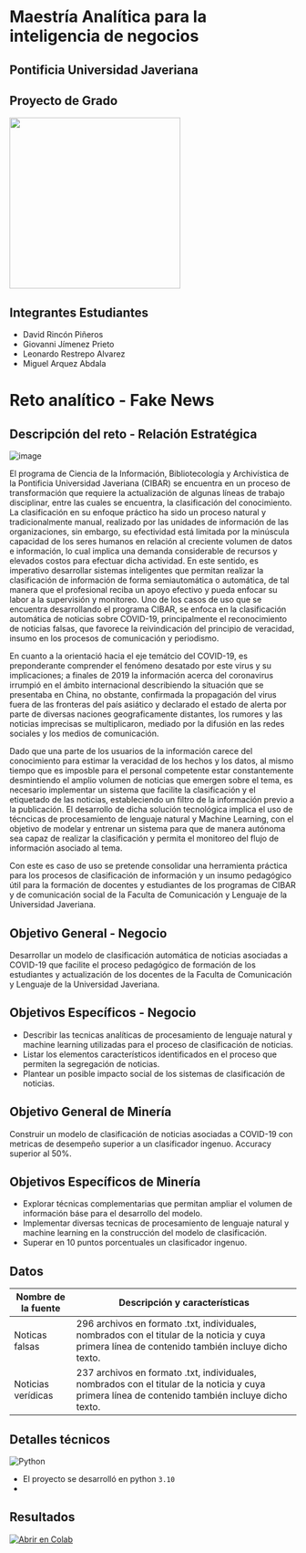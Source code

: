 # Maestría Analítica para la inteligencia de negocios
## Pontificia Universidad Javeriana
## Proyecto de Grado
<img src="https://upload.wikimedia.org/wikipedia/commons/thumb/6/6c/Javeriana.svg/1200px-Javeriana.svg.png" width = "300" class="center" >



## Integrantes Estudiantes

* David Rincón Piñeros
* Giovanni Jímenez Prieto
* Leonardo Restrepo Alvarez
* Miguel Arquez Abdala

# Reto analítico - Fake News

## Descripción del reto - Relación Estratégica

![image](https://user-images.githubusercontent.com/42754537/219545413-5cb09411-b59f-4fa0-a6d9-38e5c68bbd09.png)

El programa de Ciencia de la Información, Bibliotecología y Archivística de la Pontificia Universidad Javeriana (CIBAR) se encuentra en un proceso de transformación que requiere la actualización de algunas líneas de trabajo disciplinar, entre las cuales se encuentra, la clasificación del conocimiento. La clasificación en su enfoque práctico ha sido un proceso natural y tradicionalmente manual, realizado por las unidades de información de las organizaciones, sin embargo, su efectividad está limitada por la minúscula capacidad de los seres humanos en relación al creciente volumen de datos e información, lo cual implica una demanda considerable de recursos y elevados costos para efectuar dicha actividad. En este sentido, es imperativo desarrollar sistemas inteligentes que permitan realizar la clasificación de información de forma semiautomática o automática, de tal manera que el profesional reciba un apoyo efectivo y pueda enfocar su labor a la supervisión y monitoreo. Uno de los casos de uso que se encuentra desarrollando el programa CIBAR, se enfoca en la clasificación automática de noticias sobre COVID-19, principalmente el reconocimiento de noticias falsas, que favorece la reivindicación del principio de veracidad, insumo en los procesos de comunicación y periodismo.

En cuanto a la orientació hacia el eje temátcio del COVID-19, es preponderante comprender el fenómeno desatado por este virus y su implicaciones; a finales de 2019 la información acerca del coronavirus irrumpió en el ámbito internacional describiendo la situación que se presentaba en China, no obstante, confirmada la propagación del virus fuera de las fronteras del país asiático y declarado el estado de alerta por parte de diversas naciones geograficamente distantes, los rumores y las noticias imprecisas se multiplicaron, mediado por la difusión en las redes sociales y los medios de comunicación.  

Dado que una parte de los usuarios de la información carece del conocimiento para estimar la veracidad de los hechos y los datos, al mismo tiempo que es imposble para el personal competente estar constantemente desmintiendo el amplio volumen de noticias que emergen sobre el tema, es necesario implementar un sistema que facilite la clasificación y el etiquetado de las noticias, estableciendo un filtro de la información previo a la publicación. El desarrollo de dicha solución tecnológica implica el uso de técncicas de procesamiento de lenguaje natural y Machine Learning, con el objetivo de modelar y entrenar un sistema para que de manera autónoma sea capaz de realizar la clasificación y permita el monitoreo del flujo de información asociado al tema.  

Con este es caso de uso se pretende consolidar una herramienta práctica para los procesos de clasificación de información y un insumo pedagógico útil para la formación de docentes y estudiantes de los programas de CIBAR y de comunicación social de la Faculta de Comunicación y Lenguaje de la Universidad Javeriana.  

## Objetivo General - Negocio

Desarrollar un modelo de clasificación automática de noticias asociadas a COVID-19 que facilite el proceso pedagógico de formación de los estudiantes y actualización de los docentes de la  Faculta de Comunicación y Lenguaje de la Universidad Javeriana.

## Objetivos Específicos - Negocio

- Describir las tecnicas analíticas de procesamiento de lenguaje natural y machine learning utilizadas para el proceso de clasificación de noticias.
- Listar los elementos característicos identificados en el proceso que permiten la segregación de noticias.
- Plantear un posible impacto social de los sistemas de clasificación de noticias.

## Objetivo General de Minería

Construir un modelo de clasificación de noticias asociadas a COVID-19 con metricas de desempeño superior a un clasificador ingenuo. Accuracy superior al 50%.

## Objetivos Específicos de Minería

- Explorar técnicas complementarias que permitan ampliar el volumen de información báse para el desarrollo del modelo.
- Implementar diversas tecnicas de procesamiento de lenguaje natural y machine learning en la construcción del modelo de clasificación.
- Superar en 10 puntos porcentuales un clasificador ingenuo.

## Datos

| Nombre de la fuente | Descripción y características  |
| --------------------| -------------------------------|
| Noticas falsas | 296 archivos en formato .txt, individuales, nombrados con el titular de la noticia y cuya primera línea de contenido también incluye dicho texto.  |
| Noticias verídicas  | 237 archivos en formato .txt, individuales, nombrados con el titular de la noticia y cuya primera línea de contenido también incluye dicho texto.  |



## Detalles técnicos
![Python](https://img.shields.io/badge/python-3670A0?style=for-the-badge&logo=python&logoColor=ffdd54)

* El proyecto se desarrolló en python `3.10`
* 

## Resultados

[![Abrir en Colab](https://colab.research.google.com/assets/colab-badge.svg)](https://colab.research.google.com/drive/1O0JwJDY9iK6ctFNng0v03WkwsSOSR3zo?usp=sharing)

